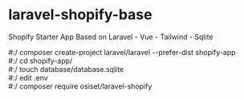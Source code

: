 # <b>laravel-shopify-base</b>
Shopify Starter App Based on Laravel - Vue - Tailwind - Sqlite



#:/ composer create-project laravel/laravel --prefer-dist shopify-app <br />
#:/ cd shopify-app/ <br />
#:/ touch database/database.sqlite <br />
#:/ edit .env <br />
#:/ composer require osiset/laravel-shopify <br />
